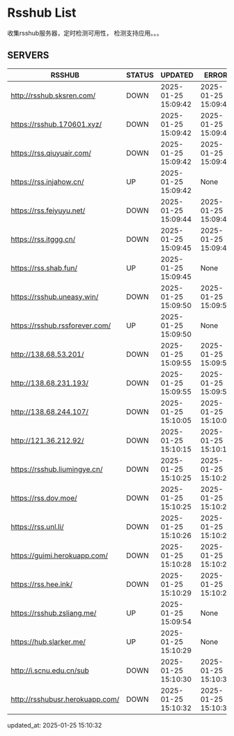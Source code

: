 # Rsshub List

收集rsshub服务器，定时检测可用性， 检测支持应用。。。


## SERVERS

|  RSSHUB   | STATUS  | UPDATED  | ERROR  | TWITTER |  
|  ----  | ----  | ----  | ----  | ---- |  
| http://rsshub.sksren.com/ | DOWN | 2025-01-25 15:09:42 | 2025-01-25 15:09:42 |  
| https://rsshub.170601.xyz/ | DOWN | 2025-01-25 15:09:42 | 2025-01-25 15:09:42 |  
| https://rss.qiuyuair.com/ | DOWN | 2025-01-25 15:09:42 | 2025-01-25 15:09:42 |  
| https://rss.injahow.cn/ | UP | 2025-01-25 15:09:42 | None ||  
| https://rss.feiyuyu.net/ | DOWN | 2025-01-25 15:09:44 | 2025-01-25 15:09:44 |  
| https://rss.itggg.cn/ | DOWN | 2025-01-25 15:09:45 | 2025-01-25 15:09:45 |  
| https://rss.shab.fun/ | UP | 2025-01-25 15:09:45 | None ||  
| https://rsshub.uneasy.win/ | DOWN | 2025-01-25 15:09:50 | 2025-01-25 15:09:50 |  
| https://rsshub.rssforever.com/ | UP | 2025-01-25 15:09:50 | None ||  
| http://138.68.53.201/ | DOWN | 2025-01-25 15:09:55 | 2025-01-25 15:09:55 |  
| http://138.68.231.193/ | DOWN | 2025-01-25 15:09:55 | 2025-01-25 15:09:55 |  
| http://138.68.244.107/ | DOWN | 2025-01-25 15:10:05 | 2025-01-25 15:10:05 |  
| http://121.36.212.92/ | DOWN | 2025-01-25 15:10:15 | 2025-01-25 15:10:15 |  
| https://rsshub.liumingye.cn/ | DOWN | 2025-01-25 15:10:25 | 2025-01-25 15:10:25 |  
| https://rss.dov.moe/ | DOWN | 2025-01-25 15:10:25 | 2025-01-25 15:10:25 |  
| https://rss.unl.li/ | DOWN | 2025-01-25 15:10:26 | 2025-01-25 15:10:26 |  
| https://guimi.herokuapp.com/ | DOWN | 2025-01-25 15:10:28 | 2025-01-25 15:10:28 |  
| https://rss.hee.ink/ | DOWN | 2025-01-25 15:10:29 | 2025-01-25 15:10:29 |  
| https://rsshub.zsliang.me/ | UP | 2025-01-25 15:09:54 | None |OK|  
| https://hub.slarker.me/ | UP | 2025-01-25 15:10:29 | None ||  
| http://i.scnu.edu.cn/sub | DOWN | 2025-01-25 15:10:30 | 2025-01-25 15:10:30 |  
| http://rsshubusr.herokuapp.com/ | DOWN | 2025-01-25 15:10:32 | 2025-01-25 15:10:32 |  
  

updated_at: 2025-01-25 15:10:32  
